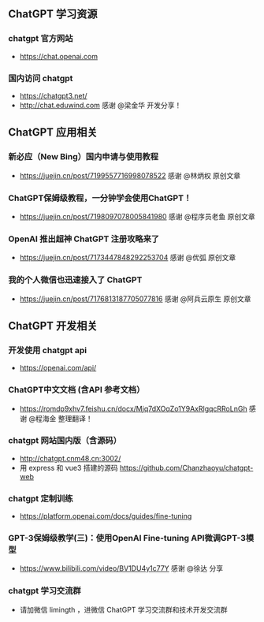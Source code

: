 ## ChatGPT 学习资源

### chatgpt 官方网站
* <https://chat.openai.com>

### 国内访问 chatgpt
* <https://chatgpt3.net/>
* <http://chat.eduwind.com>  感谢 @梁金华 开发分享！

## ChatGPT 应用相关

### 新必应（New Bing）国内申请与使用教程 
* <https://juejin.cn/post/7199557716998078522> 感谢 @林炳权 原创文章

### ChatGPT保姆级教程，一分钟学会使用ChatGPT！
* <https://juejin.cn/post/7198097078005841980> 感谢 @程序员老鱼 原创文章

### OpenAI 推出超神 ChatGPT 注册攻略来了
* <https://juejin.cn/post/7173447848292253704> 感谢 @优弧 原创文章

### 我的个人微信也迅速接入了 ChatGPT
* <https://juejin.cn/post/7176813187705077816> 感谢 @阿兵云原生 原创文章

## ChatGPT 开发相关

### 开发使用 chatgpt api
* <https://openai.com/api/>

### ChatGPT中文文档 (含API 参考文档）
* <https://romdp9xhv7.feishu.cn/docx/Mjq7dXOqZo1Y9AxRlgqcRRoLnGh> 感谢 @程海金 整理翻译！

### chatgpt 网站国内版（含源码）
* <http://chatgpt.cnm48.cn:3002/>
* 用 express 和 vue3 搭建的源码 <https://github.com/Chanzhaoyu/chatgpt-web>

### chatgpt 定制训练
* <https://platform.openai.com/docs/guides/fine-tuning>

### GPT-3保姆级教学(三)：使用OpenAI Fine-tuning API微调GPT-3模型
* <https://www.bilibili.com/video/BV1DU4y1c77Y> 感谢 @徐达 分享 

### chatgpt 学习交流群
* 请加微信 limingth ，进微信 ChatGPT 学习交流群和技术开发交流群

